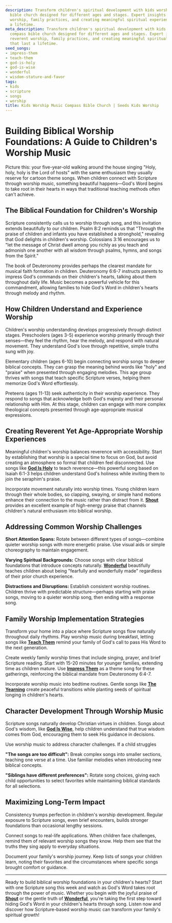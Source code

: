 ```yaml
---
description: Transform children's spiritual development with kids worship music compass
  bible church designed for different ages and stages. Expert insights on reverent
  worship, family practices, and creating meaningful spiritual experiences that last
  a lifetime.
meta_description: Transform children's spiritual development with kids worship music
  compass bible church designed for different ages and stages. Expert insights on
  reverent worship, family practices, and creating meaningful spiritual experiences
  that last a lifetime.
seed_songs:
- impress-them
- teach-them
- god-is-holy
- god-is-wise
- wonderful
- wisdom-stature-and-favor
tags:
- kids
- scripture
- songs
- worship
title: Kids Worship Music Compass Bible Church | Seeds Kids Worship
---
```

# Building Biblical Worship Foundations: A Guide to Children's Worship Music

Picture this: your five-year-old walking around the house singing "Holy, holy, holy is the Lord of hosts" with the same enthusiasm they usually reserve for cartoon theme songs. When children connect with Scripture through worship music, something beautiful happens—God's Word begins to take root in their hearts in ways that traditional teaching methods often can't achieve.

## The Biblical Foundation for Children's Worship

Scripture consistently calls us to worship through song, and this invitation extends beautifully to our children. Psalm 8:2 reminds us that "Through the praise of children and infants you have established a stronghold," revealing that God delights in children's worship. Colossians 3:16 encourages us to "let the message of Christ dwell among you richly as you teach and admonish one another with all wisdom through psalms, hymns, and songs from the Spirit."

The book of Deuteronomy provides perhaps the clearest mandate for musical faith formation in children. Deuteronomy 6:6-7 instructs parents to impress God's commands on their children's hearts, talking about them throughout daily life. Music becomes a powerful vehicle for this commandment, allowing families to hide God's Word in children's hearts through melody and rhythm.

## How Children Understand and Experience Worship

Children's worship understanding develops progressively through distinct stages. Preschoolers (ages 3-5) experience worship primarily through their senses—they feel the rhythm, hear the melody, and respond with natural movement. They understand God's love through repetitive, simple truths sung with joy.

Elementary children (ages 6-10) begin connecting worship songs to deeper biblical concepts. They can grasp the meaning behind words like "holy" and "praise" when presented through engaging melodies. This age group thrives with songs that teach specific Scripture verses, helping them memorize God's Word effortlessly.

Preteens (ages 11-13) seek authenticity in their worship experience. They respond to songs that acknowledge both God's majesty and their personal relationship with Him. At this stage, children can engage with more complex theological concepts presented through age-appropriate musical expressions.

## Creating Reverent Yet Age-Appropriate Worship Experiences

Meaningful children's worship balances reverence with accessibility. Start by establishing that worship is a special time to focus on God, but avoid creating an atmosphere so formal that children feel disconnected. Use songs like **[God Is Holy](https://seedskidsworship.com/product/god-is-holy-isaiah-611-3/)** to teach reverence—this powerful song based on Isaiah 6:1-3 helps children understand God's holiness while inviting them to join the seraphim's praise.

Incorporate movement naturally into worship times. Young children learn through their whole bodies, so clapping, swaying, or simple hand motions enhance their connection to the music rather than distract from it. **[Shout](https://seedskidsworship.com/product/shout-psalm-1001-3/)** provides an excellent example of high-energy praise that channels children's natural enthusiasm into biblical worship.

## Addressing Common Worship Challenges

**Short Attention Spans:** Rotate between different types of songs—combine quieter worship songs with more energetic praise. Use visual aids or simple choreography to maintain engagement.

**Varying Spiritual Backgrounds:** Choose songs with clear biblical foundations that introduce concepts naturally. **[Wonderful](https://seedskidsworship.com/product/wonderful-psalm-13914/)** beautifully teaches children about being "fearfully and wonderfully made" regardless of their prior church experience.

**Distractions and Disruptions:** Establish consistent worship routines. Children thrive with predictable structure—perhaps starting with praise songs, moving to a quieter worship song, then ending with a response song.

## Family Worship Implementation Strategies

Transform your home into a place where Scripture songs flow naturally throughout daily rhythms. Play worship music during breakfast, letting songs like **[Teach Them](https://seedskidsworship.com/product/teach-them-deuteronomy-64-7/)** remind your family of God's call to pass His Word to the next generation.

Create weekly family worship times that include singing, prayer, and brief Scripture reading. Start with 15-20 minutes for younger families, extending time as children mature. Use **[Impress Them](https://seedskidsworship.com/product/impress-them-deuteronomy-64-7/)** as a theme song for these gatherings, reinforcing the biblical mandate from Deuteronomy 6:4-7.

Incorporate worship music into bedtime routines. Gentle songs like **[The Yearning](https://seedskidsworship.com/product/the-yearning-isaiah-267-9/)** create peaceful transitions while planting seeds of spiritual longing in children's hearts.

## Character Development Through Worship Music

Scripture songs naturally develop Christian virtues in children. Songs about God's wisdom, like **[God Is Wise](https://seedskidsworship.com/product/god-is-wise-romans-1133-36/)**, help children understand that true wisdom comes from God, encouraging them to seek His guidance in decisions.

Use worship music to address character challenges. If a child struggles

**"The songs are too difficult":** Break complex songs into smaller sections, teaching one verse at a time. Use familiar melodies when introducing new biblical concepts.

**"Siblings have different preferences":** Rotate song choices, giving each child opportunities to select favorites while maintaining biblical standards for all selections.

## Maximizing Long-Term Impact

Consistency trumps perfection in children's worship development. Regular exposure to Scripture songs, even brief encounters, builds stronger foundations than occasional lengthy sessions.

Connect songs to real-life applications. When children face challenges, remind them of relevant worship songs they know. Help them see that the truths they sing apply to everyday situations.

Document your family's worship journey. Keep lists of songs your children learn, noting their favorites and the circumstances where specific songs brought comfort or guidance.

---

Ready to build biblical worship foundations in your children's hearts? Start with one Scripture song this week and watch as God's Word takes root through the power of music. Whether you begin with the joyful praise of **[Shout](https://seedskidsworship.com/product/shout-psalm-1001-3/)** or the gentle truth of **[Wonderful](https://seedskidsworship.com/product/wonderful-psalm-13914/)**, you're taking the first step toward hiding God's Word in your children's hearts through song. Listen now and discover how Scripture-based worship music can transform your family's spiritual growth!

<script type="application/ld+json">
{
  "@context": "https://schema.org",
  "@type": "Article",
  "headline": "Kids Worship Music Compass Bible Church",
  "author": {
    "@type": "Organization",
    "name": "Seeds Kids Worship"
  },
  "publisher": {
    "@type": "Organization",
    "name": "Seeds Kids Worship",
    "logo": {
      "@type": "ImageObject",
      "url": "https://seedskidsworship.com/logo.png"
    }
  },
  "datePublished": "2025-09-05T15:21:19.168270",
  "dateModified": "2025-09-05T15:21:19.168302",
  "description": "Transform children's spiritual development with kids worship music compass bible church designed for different ages and stages. Expert insights on reverent wors",
  "mainEntityOfPage": {
    "@type": "WebPage",
    "@id": "https://seedskidsworship.com/activities/kids-worship-music-compass-bible-church/"
  }
}
</script>

<script type="application/ld+json">
{
  "@context": "https://schema.org",
  "@type": "Product",
  "name": "Impress Them",
  "description": "Teaching song about impressing God's commands on children from Deuteronomy 6:4-7",
  "url": "https://seedskidsworship.com/product/impress-them-deuteronomy-64-7/",
  "brand": {
    "@type": "Brand",
    "name": "Seeds Kids Worship"
  },
  "category": "Children's Christian Music",
  "album": "The Word of God"
}
</script>

<script type="application/ld+json">
{
  "@context": "https://schema.org",
  "@type": "Product",
  "name": "Teach Them",
  "description": "Educational song about teaching God's commands to children diligently from Deuteronomy 6:4-7",
  "url": "https://seedskidsworship.com/product/teach-them-deuteronomy-64-7/",
  "brand": {
    "@type": "Brand",
    "name": "Seeds Kids Worship"
  },
  "category": "Children's Christian Music",
  "album": "Seeds of Character"
}
</script>

<script type="application/ld+json">
{
  "@context": "https://schema.org",
  "@type": "Product",
  "name": "God Is Holy",
  "description": "Isaiah 6:1-3 forms the basis of this worshipful song, calling attention to God's holiness as the seraphim proclaim 'Holy, holy, holy is the Lord of hosts' and inviting children to join that praise.",
  "url": "https://seedskidsworship.com/product/god-is-holy-isaiah-611-3/",
  "brand": {
    "@type": "Brand",
    "name": "Seeds Kids Worship"
  },
  "category": "Children's Christian Music",
  "album": "The Character of God"
}
</script>

<script type="application/ld+json">
{
  "@context": "https://schema.org",
  "@type": "Product",
  "name": "God Is Wise",
  "description": "Majestic song declaring God's unsearchable wisdom from Romans 11:33-36",
  "url": "https://seedskidsworship.com/
